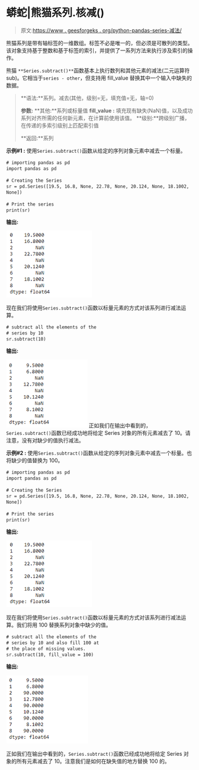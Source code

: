 # 蟒蛇|熊猫系列.核减()

> 原文:[https://www . geesforgeks . org/python-pandas-series-减法/](https://www.geeksforgeeks.org/python-pandas-series-subtract/)

熊猫系列是带有轴标签的一维数组。标签不必是唯一的，但必须是可散列的类型。该对象支持基于整数和基于标签的索引，并提供了一系列方法来执行涉及索引的操作。

熊猫 `**Series.subtract()**`函数基本上执行数列和其他元素的减法(二元运算符 sub)。它相当于`series - other`，但支持用 fill_value 替换其中一个输入中缺失的数据。

> **语法:**系列。减去(其他，级别=无，填充值=无，轴=0)
> 
> **参数:**
> **其他:**系列或标量值
> **fill_value :** 填充现有缺失(NaN)值，以及成功系列对齐所需的任何新元素，在计算前使用该值。
> **级别:**跨级别广播，在传递的多索引级别上匹配索引值
> 
> **返回:**系列

**示例#1 :** 使用`Series.subtract()`函数从给定的序列对象元素中减去一个标量。

```
# importing pandas as pd
import pandas as pd

# Creating the Series
sr = pd.Series([19.5, 16.8, None, 22.78, None, 20.124, None, 18.1002, None])

# Print the series
print(sr)
```

**输出:**

![](img/73b9e509d25fea63c7654debcf4e5a3b.png)

现在我们将使用`Series.subtract()`函数以标量元素的方式对该系列进行减法运算。

```
# subtract all the elements of the 
# series by 10
sr.subtract(10)
```

**输出:**

![](img/4519c42db3ef709556fe46c387535159.png)
正如我们在输出中看到的，`Series.subtract()`函数已经成功地将给定 Series 对象的所有元素减去了 10。请注意，没有对缺少的值执行减法。

**示例#2 :** 使用`Series.subtract()`函数从给定的序列对象元素中减去一个标量。也将缺少的值替换为 100。

```
# importing pandas as pd
import pandas as pd

# Creating the Series
sr = pd.Series([19.5, 16.8, None, 22.78, None, 20.124, None, 18.1002, None])

# Print the series
print(sr)
```

**输出:**

![](img/73b9e509d25fea63c7654debcf4e5a3b.png)

现在我们将使用`Series.subtract()`函数以标量元素的方式对该系列进行减法运算。我们将用 100 替换系列对象中缺少的值。

```
# subtract all the elements of the 
# series by 10 and also fill 100 at
# the place of missing values.
sr.subtract(10, fill_value = 100)
```

**输出:**

![](img/73031ca2d7d1b4e3d1deb0cdfc553940.png)

正如我们在输出中看到的，`Series.subtract()`函数已经成功地将给定 Series 对象的所有元素减去了 10。注意我们是如何在缺失值的地方替换 100 的。